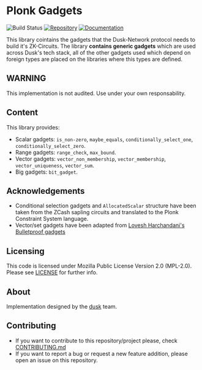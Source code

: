 # Plonk Gadgets
![Build Status](https://github.com/dusk-network/plonk_gadgets/workflows/Continuous%20integration/badge.svg)
[![Repository](https://img.shields.io/badge/github-plonk_gadgets-blueviolet?logo=github)](https://github.com/dusk-network/plonk_gadgets)
[![Documentation](https://img.shields.io/badge/docs-plonk_gadgets-blue?logo=rust)](https://docs.rs/plonk_gadgets/)


This library cointains the gadgets that the Dusk-Network protocol needs to build it's ZK-Circuits.
The library **contains generic gadgets** which are used across Dusk's tech stack, all of the other
gadgets used which depend on foreign types are placed on the libraries where this types are defined.


## WARNING
This implementation is not audited. Use under your own responsability.

## Content
This library provides:

- Scalar gadgets: `is_non-zero`, `maybe_equals`, `conditionally_select_one`, `conditionally_select_zero`.
- Range gadgets: `range_check`, `max_bound`.
- Vector gadgets: `vector_non_membership`, `vector_membership`, `vector_uniqueness`, `vector_sum`.
- Big gadgets: `bit_gadget`.

## Acknowledgements

- Conditional selection gadgets and `AllocatedScalar` structure have been taken from the ZCash sapling
circuits and translated to the Plonk Constraint System language.
- Vector/set gadgets have been adapted from [Lovesh Harchandani's Bulletproof gadgets](https://github.com/lovesh/bulletproofs-r1cs-gadgets)

## Licensing

This code is licensed under Mozilla Public License Version 2.0 (MPL-2.0). Please see [LICENSE](https://github.com/dusk-network/plonk_gadgets/blob/master/LICENSE) for further info.

## About

Implementation designed by the [dusk](https://dusk.network) team.

## Contributing
- If you want to contribute to this repository/project please, check [CONTRIBUTING.md](https://github.com/dusk-network/plonk_gadgets/blob/master/CONTRIBUTING.md)
- If you want to report a bug or request a new feature addition, please open an issue on this repository.
